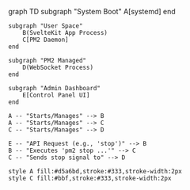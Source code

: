 graph TD
    subgraph "System Boot"
        A[systemd]
    end

    subgraph "User Space"
        B(SvelteKit App Process)
        C[PM2 Daemon]
    end
    
    subgraph "PM2 Managed"
        D(WebSocket Process)
    end
    
    subgraph "Admin Dashboard"
        E[Control Panel UI]
    end
    
    A -- "Starts/Manages" --> B
    A -- "Starts/Manages" --> C
    C -- "Starts/Manages" --> D
    
    E -- "API Request (e.g., 'stop')" --> B
    B -- "Executes 'pm2 stop ...'" --> C
    C -- "Sends stop signal to" --> D

    style A fill:#d5a6bd,stroke:#333,stroke-width:2px
    style C fill:#bbf,stroke:#333,stroke-width:2px